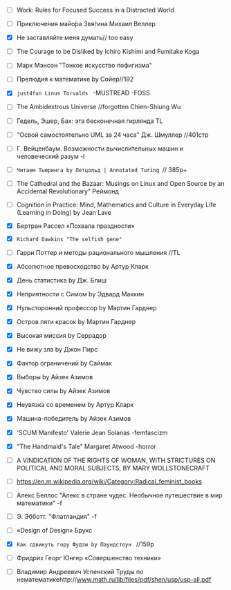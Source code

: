 - [ ] Work: Rules for Focused Success in a Distracted World
- [ ] Приключе́ния майо́ра Звя́гина Михаил Веллер
- [x] Не заставляйте меня думать// too easy
- [ ] The Courage to be Disliked by Ichiro Kishimi and Fumitake Koga
- [ ] Марк Мэнсон "Тонкое искусство пофигизма"
- [ ] Прелюдия к математике by Сойер//192
- [x] `just4fun Linus Torvalds ` -MUSTREAD -FOSS
- [ ]  The Ambidextrous Universe //forgotten Chien-Shiung Wu 
- [ ]  Гедель, Эшер, Бах: эта бесконечная гирлянда TL
- [ ]  "Освой самостоятельно UML за 24 часа" Дж. Шмуллер //401стр
- [ ]  Г. Вейценбаум. Возможности вычислительных машин и человеческий разум -l
- [ ] `Читаем Тьюринга by Петцольд | Annotated Turing `// 385p+  
- [ ] The Cathedral and the Bazaar: Musings on Linux and Open Source by an Accidental Revolutionary" Реймонд
- [ ] Cognition in Practice: Mind, Mathematics and Culture in Everyday Life (Learning in Doing) by Jean Lave  
- [x] Бертран Рассел «Похвала праздности»
- [x] `Richard Dawkins "The selfish gene"` 
- [ ] Гарри Поттер и методы рационального мышления //TL
- [x] Абсолютное превосходство by Артур Кларк 
- [x] День статистика by Дж. Блиш 
- [x] Неприятности с Симом by Эдвард Маккин 
- [x] Нульсторонний профессор by Мартин Гарднер 
- [x] Остров пяти красок by Мартин Гарднер 
- [x] Высокая миссия by Серрадор  
- [x] Не вижу зла by Джон Пирс 
- [x] Фактор ограничений by Саймак 
- [x] Выборы by Айзек Азимов 
- [x] Чувство силы by Айзек Азимов 
- [x] Неувязка со временем by Артур Кларк 
- [x] Машина-победитель by Айзек Азимов 
- [x] 'SCUM Manifesto' Valerie Jean Solanas -femfascizm 
- [x] "The Handmaid's Tale" Margaret Atwood -horror 
- [ ] A VINDICATION OF THE RIGHTS OF WOMAN, WITH STRICTURES ON POLITICAL AND MORAL SUBJECTS, BY MARY WOLLSTONECRAFT
- [ ] https://en.m.wikipedia.org/wiki/Category:Radical_feminist_books
- [ ] Алекс Беллос "Алекс в стране чудес. Необычное путешествие в мир математики" -f
- [ ] Э. Эбботт.  "Флатландия" -f 
- [ ] «Design of Design» Брукс
- [x] `Как сдвинуть гору Фудзи by Паундстоун ` //159p
- [ ] Фридрих Георг Юнгер «Совершенство техники» 
- [ ] Владимир Андреевич Успенский Труды по нематематикеhttp://www.math.ru/lib/files/pdf/shen/usp/usp-all.pdf

